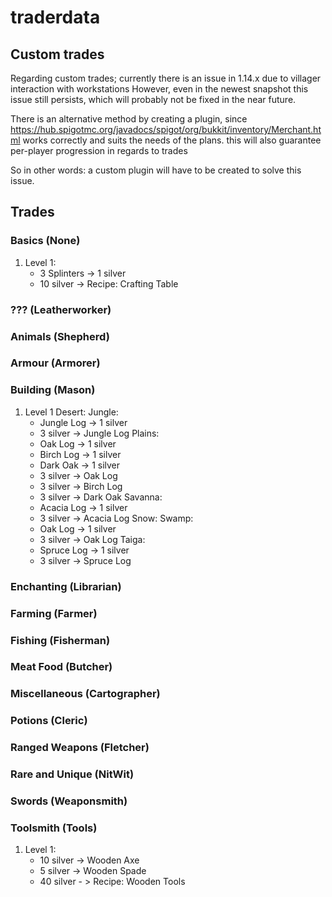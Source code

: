 # traderdata

## Custom trades

Regarding custom trades; currently there is an issue in 1.14.x due to villager
interaction with workstations However, even in the newest snapshot this issue
still persists, which will probably not be fixed in the near future.

There is an alternative method by creating a plugin, since
<https://hub.spigotmc.org/javadocs/spigot/org/bukkit/inventory/Merchant.html>
works correctly and suits the needs of the plans. this will also guarantee
per-player progression in regards to trades

So in other words: a custom plugin will have to be created to solve this issue.

## Trades

### Basics (None)

1. Level 1:
	- 3 Splinters -> 1 silver
	- 10 silver -> Recipe: Crafting Table

### ??? (Leatherworker)

### Animals (Shepherd)

### Armour (Armorer)

### Building (Mason)

1. Level 1
	Desert:
	Jungle:
	- Jungle Log -> 1 silver
	- 3 silver -> Jungle Log
	Plains:
	- Oak Log -> 1 silver
	- Birch Log -> 1 silver
	- Dark Oak -> 1 silver
	- 3 silver -> Oak Log
	- 3 silver -> Birch Log
	- 3 silver -> Dark Oak
	Savanna:
	- Acacia Log -> 1 silver
	- 3 silver -> Acacia Log
	Snow:
	Swamp:
	- Oak Log -> 1 silver
	- 3 silver -> Oak Log
	Taiga:
	- Spruce Log -> 1 silver
	- 3 silver -> Spruce Log

### Enchanting (Librarian)

### Farming (Farmer)

### Fishing (Fisherman)

### Meat Food (Butcher)

### Miscellaneous (Cartographer)

### Potions (Cleric)

### Ranged Weapons (Fletcher)

### Rare and Unique (NitWit)

### Swords (Weaponsmith)

### Toolsmith (Tools)

1. Level 1:
	- 10 silver -> Wooden Axe
	- 5 silver -> Wooden Spade
	- 40 silver - > Recipe: Wooden Tools
